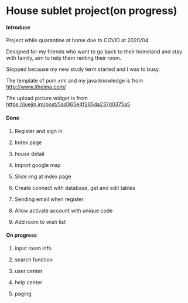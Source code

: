 # House sublet project(on progress)

#### Introduce
Project while quarantine at home due to COVID at 2020/04

Designed for my friends who want to go back to their homeland and stay with family, aim to help them renting their room.

Stopped because my new study term started and I was to busy.

The template of pom.xml and my java knowledge is from http://www.itheima.com/

The upload picture widget is from https://juejin.im/post/5ad365e4f265da237d0375a5

#### Done

1. Register and sign in

2. Index page

3. house detail

4. Import google map

5. Slide img at index page

6. Create connect with database, get and edit tables

7. Sending email when register

8. Allow activate account with unique code

9. Add room to wish list

#### On progress

1. input room info

2. search function

3. user center

4. help center

5. paging
